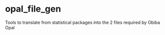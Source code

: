 # opal_file_gen
Tools to translate from statistical packages into the 2 files required by Obiba Opal
